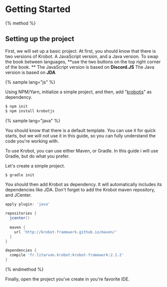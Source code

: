 # Getting Started

{% method %}  
  
## Setting up the project

First, we will set up a basic project. At first, you should know that there is two versions of Krobot. A JavaScript version, and a Java version. To swap the book between languages, **use the two buttons on the top right corner of the book.
**
The JavaScript version is based on **Discord.JS**
The Java version is based on **JDA**

{% sample lang="js" %}

Using NPM/Yarn, initialize a simple project, and then, add "[krobotjs](https://www.npmjs.com/package/krobotjs "Krobot NPM package")" as dependency.

```bash
$ npm init
$ npm install krobotjs
```

{% sample lang="java" %}

You should know that there is a default template. You can use it for quick starts, but we will not use it in this guide, so you can fully understand the code you're working with.

To use Krobot, you can use either Maven, or Gradle. In this guide i will use Gradle, but do what you prefer.

Let's create a simple project.

```bash
$ gradle init
```

You should then add Krobot as dependency. It will automatically includes its dependencies like JDA.
Don't forget to add the Krobot maven repository, and JCenter.

```groovy
apply plugin: 'java'

repositories {
  jcenter()
  
  maven {
    url 'http://krobot-framework.github.io/maven/'
  }
}

dependencies {
  compile 'fr.litarvan.krobot:krobot-framework:2.1.2'
}
```

{% endmethod %}

Finally, open the project you've create in you're favorite IDE.

